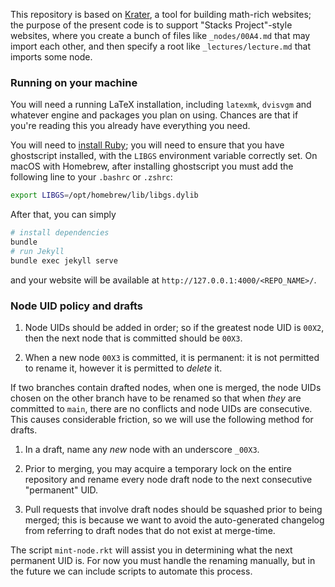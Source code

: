 This repository is based on [Krater](https://github.com/paolobrasolin/krater),
a tool for building math-rich websites; the purpose of the present code is to
support "Stacks Project"-style websites, where you create a bunch of files like
`_nodes/00A4.md` that may import each other, and then specify a root like
`_lectures/lecture.md` that imports some node.

### Running on your machine

You will need a running LaTeX installation, including `latexmk`, `dvisvgm` and whatever engine and packages you plan on using.
Chances are that if you're reading this you already have everything you need.

You will need to [install Ruby][ruby-install-url]; you will need to ensure that
you have ghostscript installed, with the `LIBGS` environment variable correctly
set. On macOS with Homebrew, after installing ghostscript you must add the
following line to your `.bashrc` or `.zshrc`:

```bash
export LIBGS=/opt/homebrew/lib/libgs.dylib
```

After that, you can simply

```bash
# install dependencies
bundle
# run Jekyll
bundle exec jekyll serve
```

and your website will be available at `http://127.0.0.1:4000/<REPO_NAME>/`.

[ruby-install-url]: https://www.ruby-lang.org/it/documentation/installation/


### Node UID policy and drafts

1. Node UIDs should be added in order; so if the greatest node UID is `00X2`,
   then the next node that is committed should be `00X3`.

2. When a new node `00X3` is committed, it is permanent: it is not permitted to
   rename it, however it is permitted to *delete* it.

If two branches contain drafted nodes, when one is merged, the node UIDs chosen
on the other branch have to be renamed so that when *they* are committed to
`main`, there are no conflicts and node UIDs are consecutive. This causes
considerable friction, so we will use the following method for drafts.

1. In a draft, name any *new* node with an underscore `_00X3`.

2. Prior to merging, you may acquire a temporary lock on the entire repository
   and rename every node draft node to the next consecutive "permanent" UID.

3. Pull requests that involve draft nodes should be squashed prior to being
   merged; this is because we want to avoid the auto-generated changelog from
   referring to draft nodes that do not exist at merge-time.

The script `mint-node.rkt` will assist you in determining what the next
permanent UID is. For now you must handle the renaming manually, but in the
future we can include scripts to automate this process.
